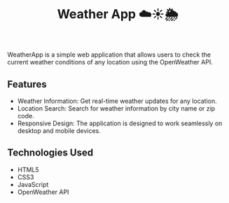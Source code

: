 <header>
  <h1>Weather App ☁️☀️🌦️</h1>
</header>

WeatherApp is a simple web application that allows users to check the current weather conditions of any location using the OpenWeather API.

<h2>Features</h2>
<ul>
  <li>Weather Information: Get real-time weather updates for any location.</li>
  <li>Location Search: Search for weather information by city name or zip code.</li>
  <li>Responsive Design: The application is designed to work seamlessly on desktop and mobile devices.</li>
</ul>

<h2>Technologies Used</h2>
<ul>
  <li>HTML5</li>
  <li>CSS3</li>
  <li>JavaScript</li>
  <li>OpenWeather API</li>
</ul>

